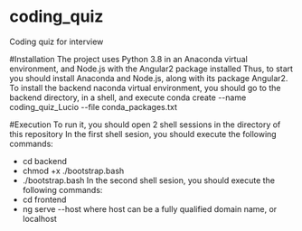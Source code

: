 # coding_quiz
Coding quiz for interview

#Installation
The project uses Python 3.8 in an Anaconda virtual environment, and Node.js with the Angular2 package installed
Thus, to start you should install Anaconda and Node.js, along with its package Angular2.
To install the backend naconda virtual environment, you should go to the backend directory, in a shell, and execute
conda create --name coding_quiz_Lucio --file conda_packages.txt

#Execution
To run it, you should open 2 shell sessions in the directory of this repository
In the first shell sesion, you should execute the following commands:
- cd backend
- chmod +x ./bootstrap.bash
- ./bootstrap.bash
In the second shell sesion, you should execute the following commands:
- cd frontend
- ng serve --host <hostname>
where host can be a fully qualified domain name, or localhost
